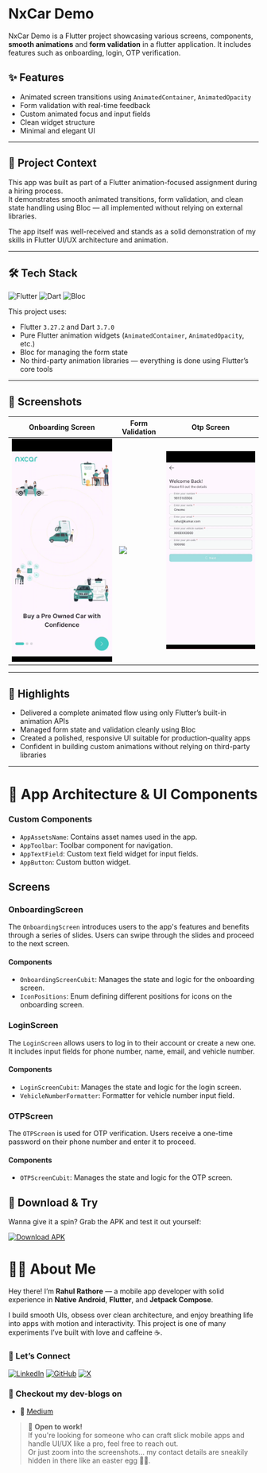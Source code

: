 # NxCar Demo

NxCar Demo is a Flutter project showcasing various screens, components, **smooth animations** and **form validation** in a flutter application.
It includes features such as onboarding, login, OTP verification.

## ✨ Features

- Animated screen transitions using `AnimatedContainer`, `AnimatedOpacity`
- Form validation with real-time feedback
- Custom animated focus and input fields
- Clean widget structure
- Minimal and elegant UI

---

## 🎯 Project Context

This app was built as part of a Flutter animation-focused assignment during a hiring process.  
It demonstrates smooth animated transitions, form validation, and clean state handling using Bloc — all implemented without relying on external libraries.

The app itself was well-received and stands as a solid demonstration of my skills in Flutter UI/UX architecture and animation.

---

## 🛠 Tech Stack

![Flutter](https://img.shields.io/badge/Flutter-3.27.2-blue?logo=flutter)
![Dart](https://img.shields.io/badge/Dart-3.7.0-blue?logo=dart)
![Bloc](https://img.shields.io/badge/State_Management-Bloc-blueviolet)

This project uses:
- Flutter `3.27.2` and Dart `3.7.0`
- Pure Flutter animation widgets (`AnimatedContainer`, `AnimatedOpacity`, etc.)
- Bloc for managing the form state
- No third-party animation libraries — everything is done using Flutter’s core tools

---

## 📸 Screenshots

| Onboarding Screen                   | Form Validation | Otp Screen |
|-------------------------------------|-----------|------------|
| ![](screenshots/landing_screen.gif) | ![](screenshots/form_validation.gif) | ![](screenshots/otp_screen.gif) |

---

## 🧠 Highlights

- Delivered a complete animated flow using only Flutter’s built-in animation APIs
- Managed form state and validation cleanly using Bloc
- Created a polished, responsive UI suitable for production-quality apps
- Confident in building custom animations without relying on third-party libraries

---

# 🧱 App Architecture & UI Components 

### Custom Components

- `AppAssetsName`: Contains asset names used in the app.
- `AppToolbar`: Toolbar component for navigation.
- `AppTextField`: Custom text field widget for input fields.
- `AppButton`: Custom button widget.

## Screens

### OnboardingScreen

The `OnboardingScreen` introduces users to the app's features and benefits through a series of
slides. Users can swipe through the slides and proceed to the next screen.

#### Components

- `OnboardingScreenCubit`: Manages the state and logic for the onboarding screen.
- `IconPositions`: Enum defining different positions for icons on the onboarding screen.

### LoginScreen

The `LoginScreen` allows users to log in to their account or create a new one. It includes input
fields for phone number, name, email, and vehicle number.

#### Components

- `LoginScreenCubit`: Manages the state and logic for the login screen.
- `VehicleNumberFormatter`: Formatter for vehicle number input field.

### OTPScreen

The `OTPScreen` is used for OTP verification. Users receive a one-time password on their phone
number and enter it to proceed.

#### Components

- `OTPScreenCubit`: Manages the state and logic for the OTP screen.

## 📱 Download & Try

Wanna give it a spin? Grab the APK and test it out yourself:

[![Download APK](https://img.shields.io/badge/Download-APK-blue.svg?style=for-the-badge&logo=android)](apk/app-release.apk)
  
# 🙋‍♂️ About Me

Hey there! I’m **Rahul Rathore** — a mobile app developer with solid experience in **Native Android**, **Flutter**, and **Jetpack Compose**.

I build smooth UIs, obsess over clean architecture, and enjoy breathing life into apps with motion and interactivity. This project is one of many experiments I’ve built with love and caffeine ☕️.

### 🔗 Let’s Connect

[![LinkedIn](https://go-skill-icons.vercel.app/api/icons?i=linkedin)](https://www.linkedin.com/in/rahul-kumar-mob-dev/)
[![GitHub](https://go-skill-icons.vercel.app/api/icons?i=github)](https://github.com/rathorerahul586)
[![X](https://go-skill-icons.vercel.app/api/icons?i=x)](https://x.com/rathorerahul586)

### 🔗 Checkout my dev-blogs on
- 🧠 [Medium](https://rathorerahul586.medium.com/)


> 🚀 **Open to work!**  
> If you're looking for someone who can craft slick mobile apps and handle UI/UX like a pro, feel free to reach out.  
> Or just zoom into the screenshots... my contact details are sneakily hidden in there like an easter egg 🥚👀.

